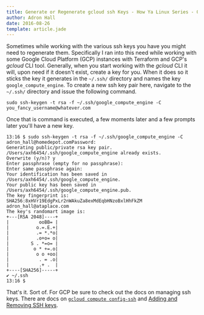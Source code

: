 ```yaml
---
title: Generate or Regenerate gcloud ssh Keys - How Ya Linux Series - 0001
author: Adron Hall
date: 2016-08-26
template: article.jade
---
```

Sometimes while working with the various ssh keys you have you might need to regenerate them. Specifically I ran into this need while working with some Google Cloud Platform (GCP) instances with Terraform and GCP's *gcloud* CLI tool. Generally, when you start working with the *gcloud* CLI it will, upon need if it doesn't exist, create a key for you. When it does so it sticks the key it generates in the `~/.ssh/` directory and names the key `google_compute_engine`. To create a new ssh key pair here, navigate to the `~/.ssh/` directory and issue the following command.

```shell-script
sudo ssh-keygen -t rsa -f ~/.ssh/google_compute_engine -C you_fancy_username@whatever.com
```

Once that is command is executed, a few moments later and a few prompts later you'll have a new key.

```shell-script
13:16 $ sudo ssh-keygen -t rsa -f ~/.ssh/google_compute_engine -C adron_hall@homedepot.comPassword:
Generating public/private rsa key pair.
/Users/axh6454/.ssh/google_compute_engine already exists.
Overwrite (y/n)? y
Enter passphrase (empty for no passphrase):
Enter same passphrase again:
Your identification has been saved in /Users/axh6454/.ssh/google_compute_engine.
Your public key has been saved in /Users/axh6454/.ssh/google_compute_engine.pub.
The key fingerprint is:
SHA256:8xHVr19EdgPxLr2nWAkuZa8exMdEqbHNzoBxlHhFkZM adron_hall@ataplace.com
The key's randomart image is:
+---[RSA 2048]----+
|           ooBB= |
|          o.=.E.+|
|          .= *.*o|
|          .o+o= o|
|        S . *=o= |
|         o * +=.o|
|          o o +oo|
|           . = .o|
|           .+ .  |
+----[SHA256]-----+
✔ ~/.ssh
13:16 $
```

That's it. Sort of. For GCP be sure to check out the docs on managing ssh keys. There are docs on [`gcloud compute config-ssh`](https://cloud.google.com/sdk/gcloud/reference/compute/config-ssh) and [Adding and Removing SSH keys](https://cloud.google.com/compute/docs/instances/adding-removing-ssh-keys).
